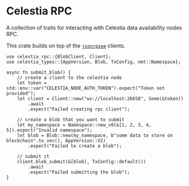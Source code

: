 # Celestia RPC

A collection of traits for interacting with Celestia data availability nodes RPC.

This crate builds on top of the [`jsonrpsee`](https://docs.rs/jsonrpsee) clients.

```rust,no_run
use celestia_rpc::{BlobClient, Client};
use celestia_types::{AppVersion, Blob, TxConfig, nmt::Namespace};

async fn submit_blob() {
    // create a client to the celestia node
    let token = std::env::var("CELESTIA_NODE_AUTH_TOKEN").expect("Token not provided");
    let client = Client::new("ws://localhost:26658", Some(&token))
        .await
        .expect("Failed creating rpc client");

    // create a blob that you want to submit
    let my_namespace = Namespace::new_v0(&[1, 2, 3, 4, 5]).expect("Invalid namespace");
    let blob = Blob::new(my_namespace, b"some data to store on blockchain".to_vec(), AppVersion::V2)
        .expect("Failed to create a blob");

    // submit it
    client.blob_submit(&[blob], TxConfig::default())
        .await
        .expect("Failed submitting the blob");
}
```
